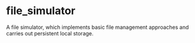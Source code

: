 # file_simulator
A file simulator, which implements basic file management approaches and carries out persistent local storage.
